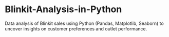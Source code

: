 # Blinkit-Analysis-in-Python
Data analysis of Blinkit sales using Python (Pandas, Matplotlib, Seaborn) to uncover insights on customer preferences and outlet performance.
